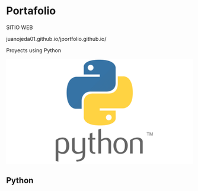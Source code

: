 # Portafolio 

SITIO WEB

juanojeda01.github.io/jportfolio.github.io/ 



Proyects using Python  


![Logo python](01.png)

## Python



